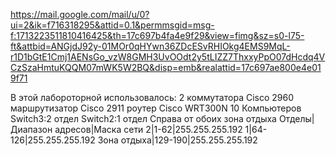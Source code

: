 https://mail.google.com/mail/u/0?ui=2&ik=f716318295&attid=0.1&permmsgid=msg-f:1713223511810416425&th=17c697b4fa4e9f29&view=fimg&sz=s0-l75-ft&attbid=ANGjdJ92y-01MOr0qHYwn36ZDcESvRHIOkg4EMS9MqL-r1D1bGtE1Cmj1AENsGo_vzW8GMH3UvOOdt2y5tLIZZ7ThxxyPpO07dHcdq4VCzSzaHmtuKQQM07mWK5W2BQ&disp=emb&realattid=17c697ae800e4e019f71


В этой лабороторной использовалось:
2 коммутатора Cisco 2960
маршрутизатор Cisco 2911
роутер Cisco WRT300N
10 Компьютеров
Switch3:2 отдел
Switch2:1 отдел
Справа от обоих зона отдыха
Отделы|Диапазон адресов|Маска сети
2|1-62|255.255.255.192
1|64-126|255.255.255.192
Зона отдыха|129-190|255.255.255.192
